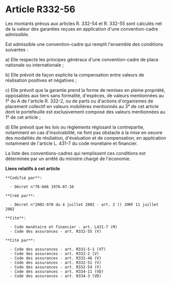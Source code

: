 # Article R332-56

Les montants prévus aux articles R. 332-54 et R. 332-55 sont calculés net de la valeur des garanties reçues en application
d'une convention-cadre admissible.

Est admissible une convention-cadre qui remplit l'ensemble des conditions suivantes :

a) Elle respecte les principes généraux d'une convention-cadre de place nationale ou internationale ;

b) Elle prévoit de façon explicite la compensation entre valeurs de réalisation positives et négatives ;

c) Elle prévoit que la garantie prend la forme de remises en pleine propriété, opposables aux tiers sans formalité,
d'espèces, de valeurs mentionnées au 1° du A de l'article R. 332-2, ou de parts ou d'actions d'organismes de placement
collectif en valeurs mobilières mentionnés au 3° de cet article dont le portefeuille est exclusivement composé des valeurs
mentionnées au 1° de cet article ;

d) Elle prévoit que les lois ou règlements régissant la contrepartie, notamment en cas d'insolvabilité, ne font pas obstacle
à la mise en oeuvre des modalités de résiliation, d'évaluation et de compensation, en application notamment de l'article L.
431-7 du code monétaire et financier.

La liste des conventions-cadres qui remplissent ces conditions est déterminée par un arrêté du ministre chargé de l'économie.

**Liens relatifs à cet article**

	**Codifié par**:

	  - Décret n°76-666 1976-07-16

	**Créé par**:

	  - Décret n°2002-970 du 4 juillet 2002 - art. 2 () JORF 11 juillet 2002

	**Cite**:

	  - Code monétaire et financier - art. L431-7 (M)
	  - Code des assurances - art. R332-55 (V)

	**Cité par**:

	  - Code des assurances - art. R331-5-1 (VT)
	  - Code des assurances - art. R332-2 (V)
	  - Code des assurances - art. R332-46 (V)
	  - Code des assurances - art. R332-51 (V)
	  - Code des assurances - art. R332-54 (V)
	  - Code des assurances - art. R334-11 (VD)
	  - Code des assurances - art. R334-3 (VD)
